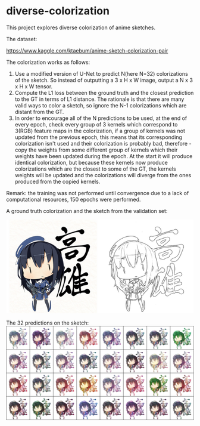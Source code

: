 # diverse-colorization
This project explores diverse colorization of anime sketches.

The dataset:

https://www.kaggle.com/ktaebum/anime-sketch-colorization-pair

The colorization works as follows:
1. Use a modified version of U-Net to predict N(here N=32) colorizations of the sketch. So instead of outputting a 3 x H x W image, output a N x 3 x H x W tensor.
2. Compute the L1 loss between the ground truth and the closest prediction to the GT in terms of L1 distance. The rationale is that there are many valid ways to color a sketch, so ignore the N-1 colorizations which are distant from the GT.
3. In order to encourage all of the N predictions to be used, at the end of every epoch, check every group of 3 kernels which correspond to 3(RGB) feature maps in the colorization, if a group of kernels was not updated from the previous epoch, this means that its corresponding colorization isn't used and their colorization is probably bad, therefore - copy the weights from some different group of kernels which their weights have been updated during the epoch. At the start it will produce identical colorization, but because these kernels now produce colorizations which are the closest to some of the GT, the kernels weights will be updated and the colorizations will diverge from the ones produced from the copied kernels.

Remark: the training was not performed until convergence due to a lack of computational resources, 150 epochs were performed.

A ground truth colorization and the sketch from the validation set:

![alt text](/colorizations/sk1_1.png?raw=true)


The 32 predictions on the sketch:
![alt text](/colorizations/grid_32_1.png?raw=true)

